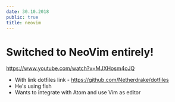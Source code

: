 ```yaml
---
date: 30.10.2018
public: true
title: neovim
---
```


Switched to NeoVim entirely!
============================

<https://www.youtube.com/watch?v=MJXHosm4oJQ>

*   With link dotfiles link - <https://github.com/Netherdrake/dotfiles>
*   He's using fish
*   Wants to integrate with Atom and use Vim as editor

